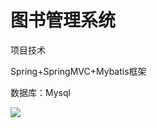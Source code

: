 # 图书管理系统
项目技术 &#x20;

Spring+SpringMVC+Mybatis框架 &#x20;

数据库：Mysql

![](image/image_9sN7ROuzN9.png)
